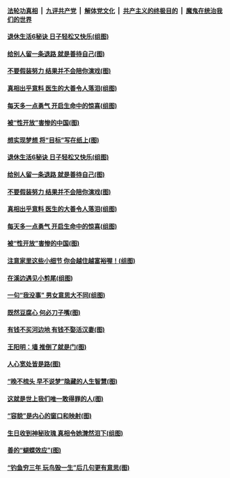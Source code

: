 ####  [法轮功真相](../../../../basic/blob/master/README.md?t=08271152) &nbsp;|&nbsp; [九评共产党](../../../../9ping.md/blob/master/README.md?t=08271152) &nbsp;|&nbsp; [解体党文化](../../../../jtdwh.md/blob/master/README.md?t=08271152)  &nbsp;|&nbsp; [共产主义的终极目的](../../../../gczydzjmd.md/blob/master/README.md?t=08271152) &nbsp;|&nbsp; [魔鬼在统治我们的世界](../../../../mgztzwmdsj.md/blob/master/README.md?t=08271152) 

#### [退休生活6秘诀 日子轻松又快乐(组图)](../pages/p8/905149.md?t=08271152) 

#### [给别人留一条退路 就是善待自己(图)](../pages/p8/904397.md?t=08271152) 

#### [不要假装努力 结果并不会陪你演戏(图)](../pages/p8/904617.md?t=08271152) 

#### [真相出乎意料 医生的大善令人落泪(组图)](../pages/p8/905055.md?t=08271152) 

#### [每天多一点勇气 开启生命中的惊喜(组图)](../pages/p8/905051.md?t=08271152) 

#### [被“性开放”害惨的中国(图)](../pages/p8/904967.md?t=08271152) 

#### [想实现梦想 将“目标”写在纸上(图)](../pages/p8/905172.md?t=08271152) 

#### [退休生活6秘诀 日子轻松又快乐(组图)](../pages/p8/905149.md?t=08271152) 

#### [给别人留一条退路 就是善待自己(图)](../pages/p8/904397.md?t=08271152) 

#### [不要假装努力 结果并不会陪你演戏(图)](../pages/p8/904617.md?t=08271152) 

#### [真相出乎意料 医生的大善令人落泪(组图)](../pages/p8/905055.md?t=08271152) 

#### [每天多一点勇气 开启生命中的惊喜(组图)](../pages/p8/905051.md?t=08271152) 

#### [被“性开放”害惨的中国(图)](../pages/p8/904967.md?t=08271152) 

#### [注意家里这些小细节 你会越住越富裕喔！(组图)](../pages/p8/904807.md?t=08271152) 

#### [在溪边遇见小剪尾(组图)](../pages/p8/904937.md?t=08271152) 

#### [一句“我没事” 男女意思大不同(组图)](../pages/p8/904966.md?t=08271152) 

#### [既然豆腐心 何必刀子嘴(图)](../pages/p8/904877.md?t=08271152) 

#### [有钱不买河边地 有钱不娶活汉妻(图)](../pages/p8/904849.md?t=08271152) 

#### [王阳明：墙 推倒了就是门(图)](../pages/p8/904414.md?t=08271152) 

#### [人心宽处皆是路(图)](../pages/p8/904419.md?t=08271152) 

#### [“晚不梳头 早不说梦”隐藏的人生智慧(图)](../pages/p8/904821.md?t=08271152) 

#### [这就是世上我们唯一敢得罪的人(图)](../pages/p8/904470.md?t=08271152) 

#### [“容貌”是内心的窗口和映射(图)](../pages/p8/904657.md?t=08271152) 

#### [生日收到神秘玫瑰 真相令她潸然泪下(组图)](../pages/p8/904812.md?t=08271152) 

#### [善的“蝴蝶效应”(图)](../pages/p8/904395.md?t=08271152) 

#### [“钓鱼穷三年 玩鸟毁一生”后几句更有意思(图)](../pages/p8/904682.md?t=08271152) 

